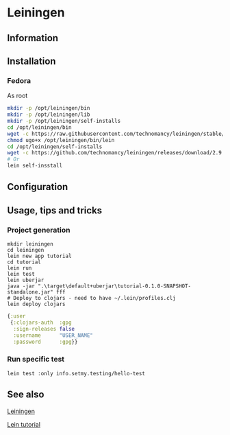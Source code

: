 # Leiningen

## Information

## Installation

### Fedora

As root

```sh
mkdir -p /opt/leiningen/bin
mkdir -p /opt/leiningen/lib
mkdir -p /opt/leiningen/self-installs
cd /opt/leiningen/bin
wget -c https://raw.githubusercontent.com/technomancy/leiningen/stable/bin/lein
chmod ugo+x /opt/leiningen/bin/lein
cd /opt/leiningen/self-installs
wget -c https://github.com/technomancy/leiningen/releases/download/2.9.10/leiningen-2.9.10-standalone.jar
# Or
lein self-insstall
```

## Configuration

## Usage, tips and tricks

### Project generation

```shell
mkdir leiningen
cd leiningen
lein new app tutorial
cd tutorial
lein run
lein test
lein uberjar
java -jar ".\target\default+uberjar\tutorial-0.1.0-SNAPSHOT-standalone.jar" fff
# Deploy to clojars - need to have ~/.lein/profiles.clj
lein deploy clojars
```

```clojure
{:user
 {:clojars-auth  :gpg
  :sign-releases false
  :username      "USER_NAME"
  :password      :gpg}}
```

### Run specific test

```shell
lein test :only info.setmy.testing/hello-test
```

## See also

[Leiningen](https://leiningen.org/)

[Lein tutorial](https://codeberg.org/leiningen/leiningen/src/branch/stable/doc/TUTORIAL.md)

